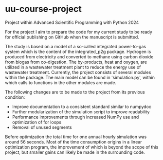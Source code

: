 # uu-course-project
Project within Advanced Scientific Programming with Python 2024

For the project I aim to prepare the code for my current study to be ready for official publishing on GitHub when the manuscript is submitted.

The study is based on a model of a so-called integrated power-to-gas system which is the content of the integrated_p2g package. Hydrogen is produced from electricity and converted to methane using carbon dioxide from biogas from co-digestion. The by-products, heat and oxygen, are utilized in a wastewater treatment plant to reduce the energy use of wastewater treatment. Currently, the project consists of several modules within the package. The main model can be found in 'simulation.py', within which calls to functions in the other modules are made.

The following changes are to be made to the project from its previous condition:
- Improve documentation to a consistent standard similar to numpydoc
- Further modularization of the simulation script to improve readability
- Performance improvements through increased NumPy use and optimization of for loops
- Removal of unused segments

Before optimization the total time for one annual hourly simulation was around 56 seconds. Most of the time consumption origins in a linear optimization program, the improvement of which is beyond the scope of this project, but smaller gains can likely be made in the surrounding code.
